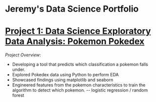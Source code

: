 # Jeremy's Data Science Portfolio

# [Project 1: Data Science Exploratory Data Analysis: Pokemon Pokedex](https://github.com/AlignedMind/Jeremy_DS-Portfolio)

*Project Overview*:

- Developing a tool that predicts which classification a pokemon falls under.
- Explored Pokedex data using Python to perform EDA
- Showcased findings using matplotlib and seaborn
- Engineered features from the pokemon characteristics to train the algorithm to detect which pokemon.
  -- logistic regression / random forest


